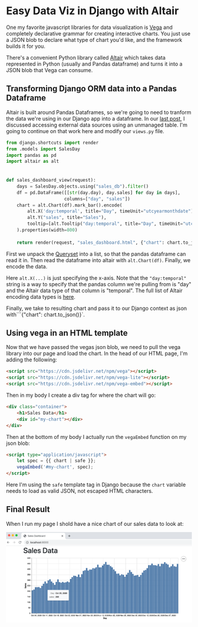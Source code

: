 # Easy Data Viz in Django with Altair

One my favorite javascript libraries for data visualization is [Vega](https://vega.github.io/vega/)
and completely declarative grammar for creating interactive charts. You just use a JSON blob to declare what type of
chart you'd like, and the framework builds it for you.

There's a convenient Python library called [Altair](https://altair-viz.github.io/) which takes data represented in
Python (usually and Pandas dataframe) and turns it into a JSON blob that Vega can consume.

## Transforming Django ORM data into a Pandas Dataframe

Altair is built around Pandas Dataframes, so we're going to need to tranform the data we're using in our Django app into
a dataframe. In our [last post](unmanged_table_with_the_orm.md), I discussed accessing external data sources using an
unmanaged table. I'm going to continue on that work here and modify our `views.py` file.

```python
from django.shortcuts import render
from .models import SalesDay
import pandas as pd
import altair as alt


def sales_dashboard_view(request):
    days = SalesDay.objects.using("sales_db").filter()
    df = pd.DataFrame([[str(day.day), day.sales] for day in days],
                      columns=["day", "sales"])
    chart = alt.Chart(df).mark_bar().encode(
        alt.X('day:temporal', title="Day", timeUnit="utcyearmonthdate"),
        alt.Y("sales", title="Sales"),
        tooltip=[alt.Tooltip("day:temporal", title="Day", timeUnit="utcyearmonthdate"), alt.Tooltip("sales")]
    ).properties(width=800)

    return render(request, "sales_dashboard.html", {"chart": chart.to_json()})
```

First we unpack the [Queryset](https://docs.djangoproject.com/en/3.1/ref/models/querysets/) into a list, so that the
pandas dataframe can read it in. Then read the dataframe into altair with `alt.Chart(df)`. Finally, we encode the data.

Here `alt.X(...)` is just specifying the x-axis. Note that the `"day:temporal"` string is a way to specify that the
pandas column we're pulling from is "day" and the Altair data type of that column is "temporal". The full list of Altair
encoding data types is [here](https://altair-viz.github.io/user_guide/encoding.html#encoding-data-types).

Finally, we take to resulting chart and pass it to our Django context as json with```{"chart": chart.to_json()}`.

## Using vega in an HTML template

Now that we have passed the vegas json blob, we need to pull the vega library into our page and load the chart. In the
head of our HTML page, I'm adding the following:

```html
<script src="https://cdn.jsdelivr.net/npm/vega"></script>
<script src="https://cdn.jsdelivr.net/npm/vega-lite"></script>
<script src="https://cdn.jsdelivr.net/npm/vega-embed"></script>
```

Then in my body I create a div tag for where the chart will go:

```html
<div class="container">
    <h1>Sales Data</h1>
    <div id="my-chart"></div>
</div>
```

Then at the bottom of my body I actually run the `vegaEmbed` function on my json blob:
```html
<script type="application/javascript">
    let spec = {{ chart | safe }};
    vegaEmbed('#my-chart', spec);
</script>
```

Here I'm using the `safe` template tag in Django because the `chart` variable needs to load as valid JSON, not escaped
HTML characters.

## Final Result
When I run my page I shold have a nice chart of our sales data to look at:

![Sales Dashboard Chart](sales_dashboard_bar_chart.png "Sales Dashboard Chart")

